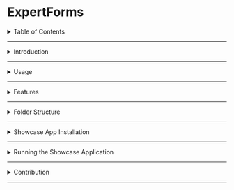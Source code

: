 # ExpertForms

<details>
  <summary><a id=" Table of Contents"></a> Table of Contents</summary>

- [Introduction](#introduction)
- [Usage](#usage)
- [Features](#features)
- [Folder Structure](#folder-structure)
- [Installation](#installation)
  - [Prerequisites](#prerequisites)
- [Running the Showcase Application](#running-the-showcase-application)
- [Contribution](#contribution)
  - [How You Can Help](#how-you-can-help)
  - [Contribution Process](#contribution-process)
- [Licence](#licence)

</details>

---

<details>
  <summary><a id="introduction"></a>Introduction</summary>
  
  **ExpertForms** is a content moderation system that implements a proactive content moderation, inspired by expert systems. By leveraging **Web AI** and rule-based decision-making, it identifies and addresses inappropriate or harmful content in real time. This project aims to reduce reliance on manual moderation while ensuring ethical, scalable, and efficient solutions.
  
  - We address moderation at the source: forms.
  
  This system combines customizable rules and Web AI to tackle real-world challenges in content moderation across various platforms.
  
  Read more in the [White Paper](https://1drv.ms/w/c/cc19bae930a8cf43/EVcmwWpJUPpLth40f5enth8BCkXSC6kpnpWmWDdHvZ3VWQ).

  Watch intro [Youtube Video](https://youtu.be/A_z-4Sfip_E).
</details>


---

<details>
  <summary> <a id="usage"></a>  Usage</summary>

The ExpertForms package can be integrated into your application as follows:

Import the package as a dependency in your project.

`npm i expertforms`

Define your moderation rules and logic.
Use the API to evaluate and handle user-generated content dynamically.

</details>

---

<details>
  <summary> <a id="features"></a>  Features</summary>

- **Rule-Based Decision Making**: Employs dynamic logic to evaluate content efficiently.
- **Customizable Rules**: Provides flexibility for defining moderation criteria based on unique needs.
- **Scalable Architecture**: Designed for seamless integration into diverse web platforms.
- **Proactive Moderation**: Detects and addresses harmful content in real-time.

</details>

---

<details>
  <summary> <a id="folder-structure"></a>  Folder Structure</summary>

```plaintext
expertforms/
├── packages/     # Core packages for the content moderation system
├── examples/         # Showcase applications
├── docs/
├── changelogs/  
```

</details>

---

<details>
  <summary>  <a id="installation"></a>Showcase App Installation</summary>

## Prerequisites

Ensure Node.js , npm and git are installed on your system.

- Clone the Repository
- Clone the repository to your local machine

- `git clone https://github.com/mosesimbahale0/ExpertForms.git `

- Navigate to the package Directory
- Move into the core package folder and install its dependencies:

```
cd expertforms/package
npm install
```

</details>

---

<details>
  <summary> <a id="running-the-showcase-application"></a> Running the Showcase Application</summary>
The web folder contains a demonstration of the system in a practical web environment:

Navigate to the web directory:

`cd expertforms/web`

`npm run dev`

</details>

---

<details>
  <summary> <a id="contribution"></a> Contribution</summary>

We welcome contributions to improve and expand **ExpertForms**. Here are some ways you can contribute:

### How You Can Help

- **Code**: Fix bugs, add new features, or optimize performance.
- **Documentation**: Enhance clarity, expand explanations, and improve readability.
- **Testing**: Write and improve test cases to ensure system reliability.
- **Tools**: Create additional utilities to extend the system's functionality.
- **Examples**: Share real-world use cases and implementation examples.
- **Design**: Refine the user interface or suggest architectural improvements. Link to Design -[figma](<[https://github.com/mosesimbahale0/ExpertForms/discussions](https://www.figma.com/design/xoLuBDoiVpvwwQbLbe9iv2/ExpertForms?node-id=0-1&t=csHT4KwM4e2JvjS8-1)>)

### Contribution Process

1. **Fork the Repository**: Create your own copy of the repository.
2. **Make Your Changes**: Implement the desired modifications.
3. **Submit a Pull Request**: Provide a clear description of your changes and their purpose.

For significant changes, please open an issue first to discuss your proposal with the maintainers.

</details>

---
